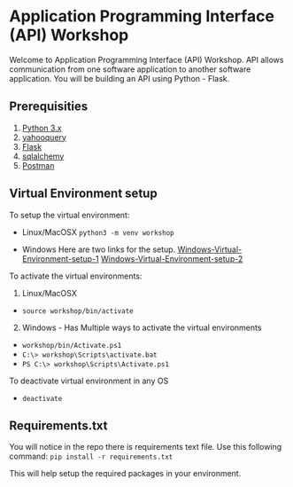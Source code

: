 # Application Programming Interface (API)  Workshop

Welcome to Application Programming Interface (API) Workshop.  API allows communication from one software application to another software application. You will be building an API using Python - Flask.  

## Prerequisities 

1. [Python 3.x](https://www.python.org/downloads/) 
2. [yahooquery](https://github.com/dpguthrie/yahooquery)
3. [Flask](https://flask.palletsprojects.com/en/1.1.x/installation/)
4. [sqlalchemy](https://www.sqlalchemy.org/download.html)
5. [Postman](https://www.postman.com/downloads/)


## Virtual Environment setup
To setup the virtual environment:

* Linux/MacOSX
```python3 -m venv workshop```

* Windows
Here are two links for the setup.
[Windows-Virtual-Environment-setup-1](https://mothergeo-py.readthedocs.io/en/latest/development/how-to/venv-win.html)
[Windows-Virtual-Environment-setup-2](https://www.c-sharpcorner.com/article/steps-to-set-up-a-virtual-environment-for-python-development/)

To activate the virtual environments:
1. Linux/MacOSX

* ```source workshop/bin/activate```

2. Windows - Has Multiple ways to activate the virtual environments

* ```workshop/bin/Activate.ps1```
* ```C:\> workshop\Scripts\activate.bat```
* ```PS C:\> workshop\Scripts\Activate.ps1```

To deactivate virtual environment in any OS
* ```deactivate```

## Requirements.txt
You will notice in the repo there is requirements text file.  Use this following command:
```pip install -r requirements.txt```

This will help setup the required packages in your environment.

